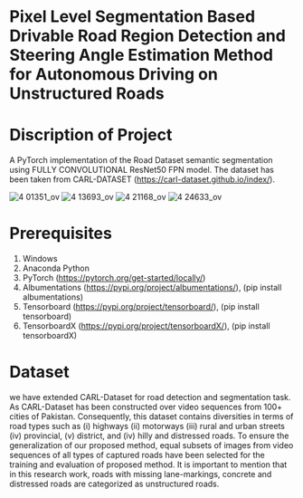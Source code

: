 # Pixel Level Segmentation Based Drivable Road Region Detection and Steering Angle Estimation Method for Autonomous Driving on Unstructured Roads
# Discription of Project 
A PyTorch implementation of the  Road Dataset semantic segmentation using FULLY CONVOLUTIONAL ResNet50 FPN model. The dataset has been taken from CARL-DATASET (https://carl-dataset.github.io/index/).

![4 01351_ov](https://user-images.githubusercontent.com/71174927/147745717-d3065341-ab39-4c1f-8c7a-e3ec09dd443b.jpg)
![4 13693_ov](https://user-images.githubusercontent.com/71174927/147745756-f0d18207-a9f5-4b88-872b-73b80f1d3731.jpg)
![4 21168_ov](https://user-images.githubusercontent.com/71174927/147745788-05eb26a4-f6a4-4761-87ca-c86e16e761ca.jpg)
![4 24633_ov](https://user-images.githubusercontent.com/71174927/147745840-9df41a44-f05c-4ce5-be18-3a3c221327e4.jpg)
# Prerequisites
1. Windows
2. Anaconda Python
3. PyTorch (https://pytorch.org/get-started/locally/)
4. Albumentations (https://pypi.org/project/albumentations/), (pip install albumentations)
5. Tensorboard (https://pypi.org/project/tensorboard/), (pip install tensorboard)
6. TensorboardX (https://pypi.org/project/tensorboardX/), (pip install tensorboardX)
# Dataset 
we have extended CARL-Dataset for road detection and segmentation task. As CARL-Dataset has been constructed over video sequences from 100+ cities of Pakistan. Consequently, this dataset contains diversities in terms of road types such as (i) highways (ii) motorways (iii) rural and urban streets (iv) provincial, (v) district, and (iv) hilly and distressed roads. To ensure the generalization of our proposed method, equal subsets of images from video sequences of all types of captured roads have been selected for the training and evaluation of proposed method. It is important to mention that in this research work, roads with missing lane-markings, concrete and distressed roads are categorized as unstructured roads.
